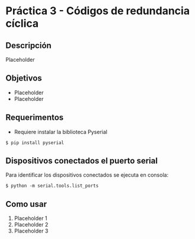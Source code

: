 <!-- Documentación del proyecto -->
# Práctica 3 - Códigos de redundancia cíclica

## Descripción
Placeholder

## Objetivos

* Placeholder
* Placeholder

## Requerimentos

* Requiere instalar la biblioteca Pyserial
```console
$ pip install pyserial
```

## Dispositivos conectados el puerto serial

Para identificar los dispositivos conectados se ejecuta en consola:
```console
$ python -m serial.tools.list_ports
```

## Como usar
1. Placeholder 1
2. Placeholder 2
3. Placeholder 3
